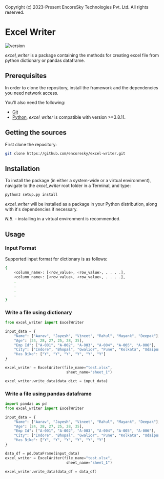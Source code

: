 Copyright (c) 2023-Present EncoreSky Technologies Pvt. Ltd. All rights reserved.

# Excel Writer

![version](https://img.shields.io/badge/version-1.0.6-blue)

*excel_writer* is a package containing the methods for creating excel file from python dictionary or pandas dataframe.

## Prerequisites

In order to clone the repository, install the framework and the dependencies you need network access.

You'll also need the following:

- [Git](https://git-scm.com)
- [Python](https://www.python.org/downloads/release/python-3811/), _excel_writer_ is compatible with version >=3.8.11.

## Getting the sources

First clone the repository:

```bash
git clone https://github.com/encoresky/excel-writer.git
```

## Installation

To install the package (in either a system-wide or a virtual environment), navigate to the *excel_writer* root folder in a Terminal, and type:

```bash
python3 setup.py install
```

*excel_writer* will be installed as a package in your Python distribution, along with it's dependencies if necessary.

*N.B.* - installing in a virtual environment is recommended.

## Usage

### Input Format

Supported input format for dictionary is as follows:

```bash
{
    <column_name>: [<row_value>, <row_value>, . . . .],
    <column_name>: [<row_value>, <row_value>, . . . .],
    .
    .
    .
    .
}
```

### Write a file using dictionary


```python
from excel_writer import ExcelWriter

input_data = {
    "Name": ["Aarav", "Jayesh", "Vineet", "Rahul", "Mayank", "Deepak"],
    "Age": [24, 28, 27, 25, 28, 35],
    "Emp Id": ["A-001", "A-002", "A-003", "A-004", "A-005", "A-006"],
    "City": ["Indore", "Bhopal", "Gwalior", "Pune", "Kolkata", "Udaipur"],
    "Has Bike": ["Y", "Y", "Y", "Y", "Y", "Y"]
}

excel_writer = ExcelWriter(file_name="test.xlsx", 
                            sheet_name="sheet_1")

excel_writer.write_data(data_dict = input_data)
```

### Write a file using pandas dataframe


```python
import pandas as pd
from excel_writer import ExcelWriter

input_data = {
    "Name": ["Aarav", "Jayesh", "Vineet", "Rahul", "Mayank", "Deepak"],
    "Age": [24, 28, 27, 25, 28, 35],
    "Emp Id": ["A-001", "A-002", "A-003", "A-004", "A-005", "A-006"],
    "City": ["Indore", "Bhopal", "Gwalior", "Pune", "Kolkata", "Udaipur"],
    "Has Bike": ["Y", "Y", "Y", "Y", "Y", "Y"]
}

data_df = pd.DataFrame(input_data)
excel_writer = ExcelWriter(file_name="test.xlsx", 
                            sheet_name="sheet_1")

excel_writer.write_data(data_df = data_df)
```
